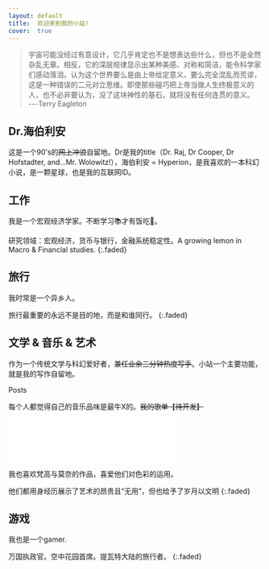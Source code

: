 ```yaml
---
layout: default
title:  欢迎来到我的小站!
cover:  true
---
```


> 宇宙可能没经过有意设计，它几乎肯定也不是想表达些什么，但也不是全然杂乱无章。相反，它的深层规律显示出某种美感、对称和简洁，能令科学家们感动落泪。认为这个世界要么是由上帝给定意义、要么完全混乱而荒谬，这是一种错误的二元对立思维。即使那些碰巧把上帝当做人生终极意义的人，也不必非要认为，没了这块神性的基石，就将没有任何连贯的意义。   
---Terry Eagleton


## Dr.海伯利安
这是一个90's的<del>网上冲浪</del>自留地。Dr是我的title（Dr. Raj, Dr Cooper, Dr Hofstadter, and...Mr. Wolowitz!），海伯利安 = Hyperion，是我喜欢的一本科幻小说，是一颗星球，也是我的互联网ID。

  
## 工作
我是一个宏观经济学家。不断学习📚才有饭吃🍚。

  
研究领域：宏观经济，货币与银行，金融系统稳定性。A growing lemon in Macro & Financial studies.
{:.faded}

  

## 旅行
我时常是一个异乡人。

旅行最重要的永远不是目的地，而是和谁同行。
{:.faded}

  

## 文学 & 音乐 & 艺术
作为一个传统文学与科幻爱好者，<del>兼任业余三分钟热度写手</del>。小站一个主要功能，就是我的写作自留地。

Posts

每个人都觉得自己的音乐品味是最牛X的。<del>我的歌单【待开发】</del>

  
<iframe frameborder="no" border="0" marginwidth="0" marginheight="0" width="330" height="86" src="//music.163.com/outchain/player?type=2&id=1470773578&auto=1&height=66"></iframe>

  
我也喜欢梵高与莫奈的作品，喜爱他们对色彩的运用。

  
他们都用身经历展示了艺术的昂贵且“无用”，但也给予了岁月以文明
{:.faded}

  
## 游戏
我也是一个gamer. 

  
万国执政官。空中花园首席。提瓦特大陆的旅行者。
{:.faded}
